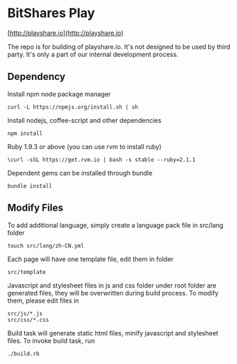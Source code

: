 BitShares Play
===============================

[http://playshare.io](http://playshare.io)

The repo is for building of playshare.io.  It's not designed to be used by third party.  It's only a part of our internal development process.

Dependency
-----------

Install npm node package manager

    curl -L https://npmjs.org/install.sh | sh

Install nodejs, coffee-script and other dependencies

    npm install

Ruby 1.9.3 or above (you can use rvm to install ruby)

    \curl -sSL https://get.rvm.io | bash -s stable --ruby=2.1.1

Dependent gems can be installed through bundle

    bundle install

Modify Files
---------------

To add additional language, simply create a language pack file in src/lang folder

    touch src/lang/zh-CN.yml

Each page will have one template file, edit them in folder

    src/template

Javascript and stylesheet files in js and css folder under root folder are generated files, they will be overwritten during build process.  To modify them, please edit files in

    src/js/*.js
    src/css/*.css

Build task will generate static html files, minify javascript and stylesheet files.  To invoke build task, run

    ./build.rb

